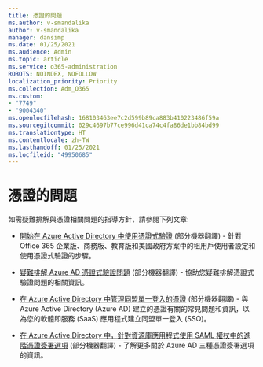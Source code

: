```yaml
---
title: 憑證的問題
ms.author: v-smandalika
author: v-smandalika
manager: dansimp
ms.date: 01/25/2021
ms.audience: Admin
ms.topic: article
ms.service: o365-administration
ROBOTS: NOINDEX, NOFOLLOW
localization_priority: Priority
ms.collection: Adm_O365
ms.custom:
- "7749"
- "9004340"
ms.openlocfilehash: 168103463ee7c2d599b89ca883b410223486f59a
ms.sourcegitcommit: 029c4697b77ce996d41ca74c4fa86de1bb84bd99
ms.translationtype: HT
ms.contentlocale: zh-TW
ms.lasthandoff: 01/25/2021
ms.locfileid: "49950685"
---
```

# <a name="issues-with-certificates"></a>憑證的問題

如需疑難排解與憑證相關問題的指導方針，請參閱下列文章:

- [開始在 Azure Active Directory 中使用憑證式驗證](https://docs.microsoft.com/azure/active-directory/authentication/active-directory-certificate-based-authentication-get-started) (部分機器翻譯)  - 針對 Office 365 企業版、商務版、教育版和美國政府方案中的租用戶使用者設定和使用憑證式驗證的步驟。

- [疑難排解 Azure AD 憑證式驗證問題](https://docs.microsoft.com/troubleshoot/azure/active-directory/certificate-based-authenticate-issue) (部分機器翻譯)  - 協助您疑難排解憑證式驗證問題的相關資訊。

- [在 Azure Active Directory 中管理同盟單一登入的憑證](https://docs.microsoft.com/azure/active-directory/manage-apps/manage-certificates-for-federated-single-sign-on) (部分機器翻譯)  - 與 Azure Active Directory (Azure AD) 建立的憑證有關的常見問題和資訊，以為您的軟體即服務 (SaaS) 應用程式建立同盟單一登入 (SSO)。

- [在 Azure Active Directory 中，針對資源庫應用程式使用 SAML 權杖中的進階憑證簽署選項](https://docs.microsoft.com/azure/active-directory/manage-apps/certificate-signing-options) (部分機器翻譯) -  了解更多關於 Azure AD 三種憑證簽署選項的資訊。
